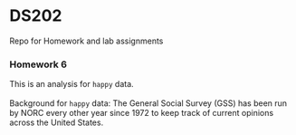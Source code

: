 # DS202
Repo for Homework and lab assignments



### Homework 6
This is an analysis for `happy` data. <br> <br>
Background for `happy` data:
The General Social Survey (GSS) has been run by NORC every other year since 1972 to keep track of current opinions across the United States.
